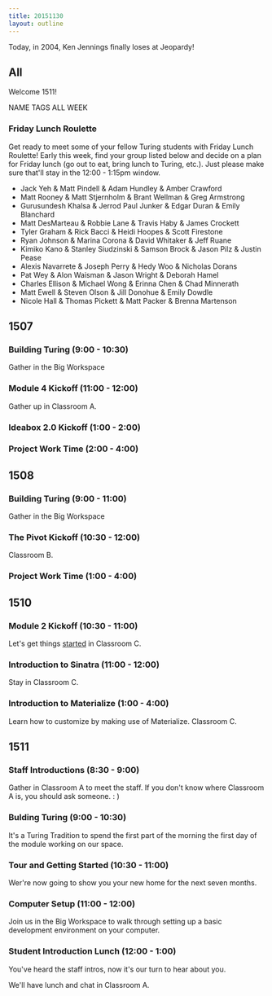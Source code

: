 ```yaml
---
title: 20151130
layout: outline
---
```


Today, in 2004, Ken Jennings finally loses at Jeopardy!

## All

Welcome 1511!

NAME TAGS ALL WEEK

### Friday Lunch Roulette

Get ready to meet some of your fellow Turing students with Friday Lunch
Roulette! Early this week, find your group listed below and decide on a plan
for Friday lunch (go out to eat, bring lunch to Turing, etc.). Just please
make sure that'll stay in the 12:00 - 1:15pm window.

* Jack Yeh & Matt Pindell & Adam Hundley & Amber Crawford
* Matt Rooney & Matt Stjernholm & Brant Wellman & Greg Armstrong
* Gurusundesh Khalsa & Jerrod Paul Junker & Edgar Duran & Emily Blanchard
* Matt DesMarteau & Robbie Lane & Travis Haby & James Crockett
* Tyler Graham & Rick Bacci & Heidi Hoopes & Scott Firestone
* Ryan Johnson & Marina Corona & David Whitaker & Jeff Ruane
* Kimiko Kano & Stanley Siudzinski & Samson Brock & Jason Pilz & Justin Pease
* Alexis Navarrete & Joseph Perry & Hedy Woo & Nicholas Dorans
* Pat Wey & Alon Waisman & Jason Wright & Deborah Hamel
* Charles Ellison & Michael Wong & Erinna Chen & Chad Minnerath
* Matt Ewell & Steven Olson & Jill Donohue & Emily Dowdle
* Nicole Hall & Thomas Pickett & Matt Packer & Brenna Martenson


## 1507

### Building Turing (9:00 - 10:30)

Gather in the Big Workspace

### Module 4 Kickoff (11:00 - 12:00)

Gather up in Classroom A.

### Ideabox 2.0 Kickoff (1:00 - 2:00)

### Project Work Time (2:00 - 4:00)


## 1508

### Building Turing (9:00 - 11:00)

Gather in the Big Workspace

### The Pivot Kickoff (10:30 - 12:00)

Classroom B.

### Project Work Time (1:00 - 4:00)


## 1510

### Module 2 Kickoff (10:30 - 11:00)

Let's get things [started](https://www.youtube.com/watch?v=IKqV7DB8Iwg) in Classroom C.

### Introduction to Sinatra (11:00 - 12:00)

Stay in Classroom C.

### Introduction to Materialize (1:00 - 4:00)

Learn how to customize by making use of Materialize. Classroom C.


## 1511

### Staff Introductions (8:30 - 9:00)

Gather in Classroom A to meet the staff. If you don't know where Classroom A is,
you should ask someone.  : )

### Bulding Turing (9:00 - 10:30)

It's a Turing Tradition to spend the first part of the morning the first day
of the module working on our space.

### Tour and Getting Started (10:30 - 11:00)

Wer're now going to show you your new home for the next seven months.

### Computer Setup (11:00 - 12:00)

Join us in the Big Workspace to walk through setting up a basic development
environment on your computer.

### Student Introduction Lunch (12:00 - 1:00)

You've heard the staff intros, now it's our turn to hear about you.

We'll have lunch and chat in Classroom A.


